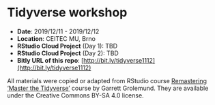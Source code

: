 # Tidyverse workshop

* **Date**: 2019/12/11 - 2019/12/12
* **Location**: CEITEC MU, Brno
* **RStudio Cloud Project** (Day 1): TBD
* **RStudio Cloud Project** (Day 2): TBD
* **Bitly URL of this repo**: [http://bit.ly/tidyverse1112](http://bit.ly/tidyverse1112)

All materials were copied or adapted from RStudio course [Remastering ‘Master the Tidyverse’](https://education.rstudio.com/blog/2019/09/remaster-tidyverse/)
course by Garrett Grolemund. They are available under the Creative Commons BY-SA 4.0 license.

